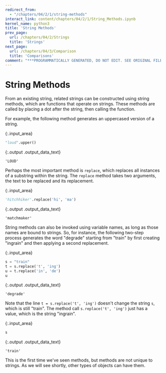 ```yaml
---
redirect_from:
  - "/chapters/04/2/1/string-methods"
interact_link: content/chapters/04/2/1/String_Methods.ipynb
kernel_name: python3
title: 'String Methods'
prev_page:
  url: /chapters/04/2/Strings
  title: 'Strings'
next_page:
  url: /chapters/04/3/Comparison
  title: 'Comparisons'
comment: "***PROGRAMMATICALLY GENERATED, DO NOT EDIT. SEE ORIGINAL FILES IN /content***"
---
```


# String Methods

From an existing string, related strings can be constructed using string methods, which are functions that operate on strings. These methods are called by placing a dot after the string, then calling the function.

For example, the following method generates an uppercased version of a string.



{:.input_area}
```python
"loud".upper()
```





{:.output .output_data_text}
```
'LOUD'
```



Perhaps the most important method is `replace`, which replaces all instances of a substring within the string. The `replace` method takes two arguments, the text to be replaced and its replacement.



{:.input_area}
```python
'hitchhiker'.replace('hi', 'ma')
```





{:.output .output_data_text}
```
'matchmaker'
```



String methods can also be invoked using variable names, as long as those names are bound to strings. So, for instance, the following two-step process generates the word "degrade" starting from "train" by first creating "ingrain" and then applying a second replacement.



{:.input_area}
```python
s = "train"
t = s.replace('t', 'ing')
u = t.replace('in', 'de')
u
```





{:.output .output_data_text}
```
'degrade'
```



Note that the line `t = s.replace('t', 'ing')` doesn't change the string `s`, which is still "train".  The method call `s.replace('t', 'ing')` just has a value, which is the string "ingrain".



{:.input_area}
```python
s
```





{:.output .output_data_text}
```
'train'
```



This is the first time we've seen methods, but methods are not unique to strings.  As we will see shortly, other types of objects can have them.
